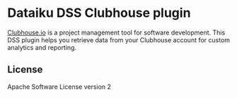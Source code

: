 # Dataiku DSS Clubhouse plugin

[Clubhouse.io](https://clubhouse.io/) is a project management tool for software development.
This DSS plugin helps you retrieve data from your Clubhouse account for custom analytics and reporting.

## License
Apache Software License version 2
